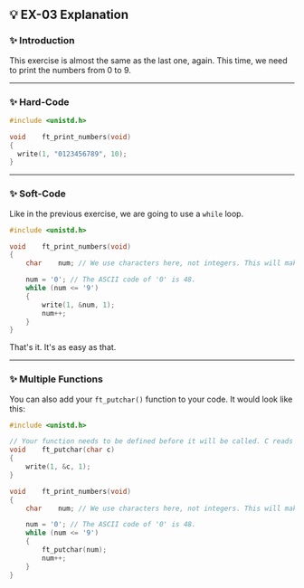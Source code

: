 ## 💡 EX-03 Explanation

### ✨ Introduction

This exercise is almost the same as the last one, again. This time, we need to print the numbers from 0 to 9.

---
### ✨ Hard-Code

```c
#include <unistd.h>

void	ft_print_numbers(void)
{
  write(1, "0123456789", 10);
}
```

---
### ✨ Soft-Code

Like in the previous exercise, we are going to use a `while` loop.

```c
#include <unistd.h>

void	ft_print_numbers(void)
{
	char	num; // We use characters here, not integers. This will make things easier.

	num = '0'; // The ASCII code of '0' is 48.
	while (num <= '9')
	{
		write(1, &num, 1);
		num++;
	}
}
```

That's it. It's as easy as that.

---
### ✨ Multiple Functions

You can also add your `ft_putchar()` function to your code. It would look like this:
```c
#include <unistd.h>

// Your function needs to be defined before it will be called. C reads from top to bottom!
void	ft_putchar(char c)
{
	write(1, &c, 1);
}

void	ft_print_numbers(void)
{
	char	num; // We use characters here, not integers. This will make things easier.

	num = '0'; // The ASCII code of '0' is 48.
	while (num <= '9')
	{
		ft_putchar(num);
		num++;
	}
}
```
